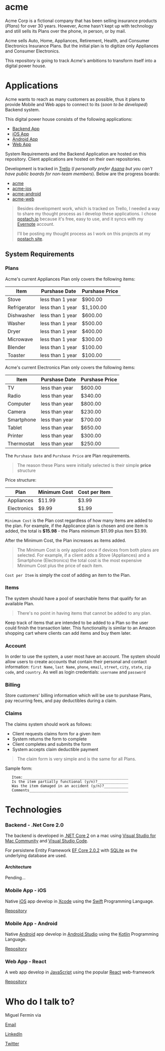 # acme
Acme Corp is a fictional company that has been selling insurance products (*Plans*) for over 30 years. However, Acme hasn't kept up with technology and still sells its Plans over the phone, in person, or by mail. 

Acme sells Auto, Home, Appliances, Retirement, Health, and Consumer Electronics Insurance Plans. But the initial plan is to digitize only Appliances and Consumer Electronics.

This repository is going to track Acme's ambitions to transform itself into a digital power house.

# Applications
Acme wants to reach as many customers as possible, thus it plans to provide Mobile and Web apps to connect to its (*soon to be developed*) Backend system.

This digital power house consists of the following applications:

* [Backend App](https://github.com/miguelfermin/acme)
* [iOS App](https://github.com/miguelfermin/acme-ios)
* [Android App](https://github.com/miguelfermin/acme-android)
* [Web App](https://github.com/miguelfermin/acme-web)

System Requirements and the Backend Application are hosted on this repository. Client applications are hosted on their own repositories.

Development is tracked in [Trello](https://trello.com) (*I personally prefer [Asana](https://asana.com/) but you can't have public boards for non-team members*). Below are the progress boards:

- [acme](https://trello.com/b/myv4c7t9/acme)
- [acme-ios](https://trello.com/b/vr7USb5m/acme-ios)
- [acme-android](https://trello.com/b/ldwAQKcP/acme-android)
- [acme-web](https://trello.com/b/3iwGk4oQ/acme-web)

>Besides development work, which is tracked on Trello, I needed a way to share my thought process as I develop these applications. I chose [postach.io](https://postach.io/site) because it's free, easy to use, and it syncs with my [Evernote](https://evernote.com/) account.
>
>I'll be posting my thought process as I work on this projects at my [postach site](http://miguelfermin.postach.io).

## System Requirements
### Plans

Acme's current Appliances Plan only covers the following items:

| Item         | Purshase Date    | Purshase Price|
|--------------|------------------|---------------|
| Stove        | less than 1 year | $900.00       |
| Refrigerator | less than 1 year | $1,100.00     |
| Dishwasher   | less than 1 year | $600.00       |
| Washer       | less than 1 year | $500.00       |
| Dryer        | less than 1 year | $400.00       |
| Microwave    | less than 1 year | $300.00       |
| Blender      | less than 1 year | $100.00       |
| Toaster      | less than 1 year | $100.00       |

Acme's current Electronics Plan only covers the following items:

| Item         | Purshase Date  | Purshase Price|
|--------------|----------------|---------------|
| TV           | less than year | $600.00       |
| Radio        | less than year | $340.00       |
| Computer     | less than year | $800.00       |
| Camera       | less than year | $230.00       |
| Smartphone   | less than year | $700.00       |
| Tablet       | less than year | $650.00       |
| Printer      | less than year | $300.00       |
| Thermostat   | less than year | $250.00       |

The `Purshase Date` and `Purshase Price` are Plan requirements.

> The reason these Plans were initially selected is their simple **price** structure

Price structure:

| Plan         | Minimum Cost | Cost per Item |
|--------------|--------------|---------------|
| Appliances   | $11.99       | $3.99         |
| Electronics  | $9.99        | $1.99         |

`Minimum Cost` is the Plan cost regardless of how many items are added to the plan. For example, if the Applicance plan is chosen and one item is added, the total is **$15.98** - the Plans minimum $11.99 plus item $3.99.

After the Minimum Cost, the Plan increases as items added.

> The Minimum Cost is only applied once if devices from both plans are selected. For example, if a client adds a Stove (Appliances) and a Smartphone (Electronics) the total cost is the most expensive Minimum Cost plus the price of each item.

`Cost per Item` is simply the cost of adding an item to the Plan.

### Items
The system should have a pool of searchable Items that qualify for an available Plan.
>There's no point in having items that cannot be added to any plan.

Keep track of items that are intended to be added to a Plan so the user could finish the transaction later. This functionality is similar to an Amazon shopping cart where clients can add items and buy them later.

### Account
In order to use the system, a user most have an account. The system should allow users to create accounts that contain their personal and contact information: `first Name`, `last Name`, `phone`, `email`, `street`, `city`, `state`, `zip code`, and `country`. As well as login credentials: `username` and `password`

### Billing
Store customers' billing information which will be use to purshase Plans, pay recurring fees, and pay deductibles during a claim.

### Claims
The claims system should work as follows:

- Client requests claims form for a given item
- System returns the form to complete
- Client completes and submits the form
- System accepts claim deductible payment

>The claim form is very simple and is the same for all Plans.

Sample form:

	   Item:________________________________________________
	   Is the item partially functional (y/n)?______________
	   Was the item damaged in an accident (y/n)?___________
	   Comments_____________________________________________
   
# Technologies

### Backend - .Net Core 2.0
The backend is developed in [.NET Core 2](https://github.com/dotnet/core) on a mac using [Visual Studio for Mac Community](https://www.visualstudio.com/vs/mac/) and [Visual Studio Code](https://code.visualstudio.com).

For persistene Entity Framework [EF Core 2.0.2](https://www.nuget.org/packages/Microsoft.EntityFrameworkCore/2.0.2) with [SQLite](https://www.nuget.org/packages/Microsoft.EntityFrameworkCore.Sqlite) as the underlying database are used.

#### Architecture
Pending...

### Mobile App - iOS
Native [iOS](https://www.apple.com/ios/ios-11/) app develop in [Xcode](https://developer.apple.com/xcode/) using the [Swift](https://swift.org) Programming Language.

[Repository](https://github.com/miguelfermin/acme-ios)

### Mobile App - Android
Native [Android](https://www.android.com) app develop in [Android Studio](https://developer.android.com/studio/index.html) using the [Kotlin](https://kotlinlang.org) Programming Language.

[Repository](https://github.com/miguelfermin/acme-android)

### Web App - React
A web app develop in [JavaScript](https://developer.mozilla.org/en-US/docs/Web/JavaScript) using the popular [React](https://reactjs.org) web-framework

[Repository](https://github.com/miguelfermin/acme-web)

# Who do I talk to?
Miguel Fermin via

[Email](mailto:mfermin@mafsoftware.com)

[LinkedIn](https://www.linkedin.com/in/miguel-fermin-94658544/)

[Twitter](https://twitter.com/mfermineet)


